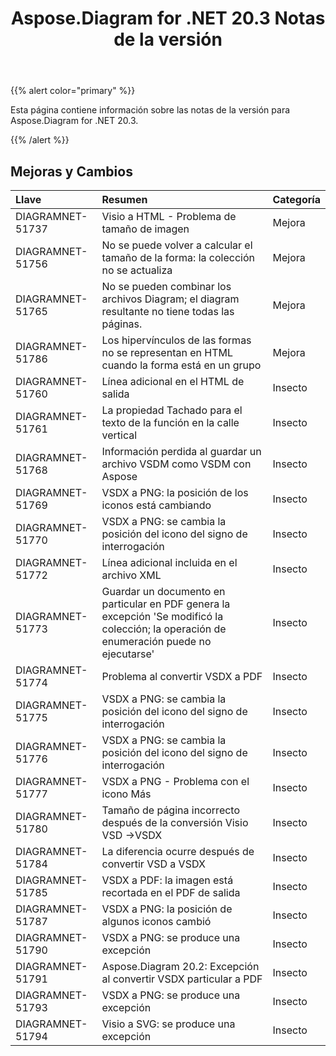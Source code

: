 ﻿---
title: Aspose.Diagram for .NET 20.3 Notas de la versión
type: docs
weight: 50
url: /es/net/aspose-diagram-for-net-20-3-release-notes/
---
{{% alert color="primary" %}} 

Esta página contiene información sobre las notas de la versión para Aspose.Diagram for .NET 20.3.

{{% /alert %}} 
## **Mejoras y Cambios**

|**Llave**|**Resumen**|**Categoría**|
|:- |:- |:- |
|DIAGRAMNET-51737|Visio a HTML - Problema de tamaño de imagen|Mejora|
|DIAGRAMNET-51756|No se puede volver a calcular el tamaño de la forma: la colección no se actualiza|Mejora|
|DIAGRAMNET-51765|No se pueden combinar los archivos Diagram; el diagram resultante no tiene todas las páginas.|Mejora|
|DIAGRAMNET-51786|Los hipervínculos de las formas no se representan en HTML cuando la forma está en un grupo|Mejora|
|DIAGRAMNET-51760|Línea adicional en el HTML de salida|Insecto|
|DIAGRAMNET-51761|La propiedad Tachado para el texto de la función en la calle vertical|Insecto|
|DIAGRAMNET-51768|Información perdida al guardar un archivo VSDM como VSDM con Aspose|Insecto|
|DIAGRAMNET-51769|VSDX a PNG: la posición de los iconos está cambiando|Insecto|
|DIAGRAMNET-51770|VSDX a PNG: se cambia la posición del icono del signo de interrogación|Insecto|
|DIAGRAMNET-51772|Línea adicional incluida en el archivo XML|Insecto|
|DIAGRAMNET-51773|Guardar un documento en particular en PDF genera la excepción 'Se modificó la colección; la operación de enumeración puede no ejecutarse'|Insecto|
|DIAGRAMNET-51774|Problema al convertir VSDX a PDF|Insecto|
|DIAGRAMNET-51775|VSDX a PNG: se cambia la posición del icono del signo de interrogación|Insecto|
|DIAGRAMNET-51776|VSDX a PNG: se cambia la posición del icono del signo de interrogación|Insecto|
|DIAGRAMNET-51777|VSDX a PNG - Problema con el icono Más|Insecto|
|DIAGRAMNET-51780|Tamaño de página incorrecto después de la conversión Visio VSD ->VSDX|Insecto|
|DIAGRAMNET-51784|La diferencia ocurre después de convertir VSD a VSDX|Insecto|
|DIAGRAMNET-51785|VSDX a PDF: la imagen está recortada en el PDF de salida|Insecto|
|DIAGRAMNET-51787|VSDX a PNG: la posición de algunos iconos cambió|Insecto|
|DIAGRAMNET-51790|VSDX a PNG: se produce una excepción|Insecto|
|DIAGRAMNET-51791|Aspose.Diagram 20.2: Excepción al convertir VSDX particular a PDF|Insecto|
|DIAGRAMNET-51793|VSDX a PNG: se produce una excepción|Insecto|
|DIAGRAMNET-51794|Visio a SVG: se produce una excepción|Insecto|

